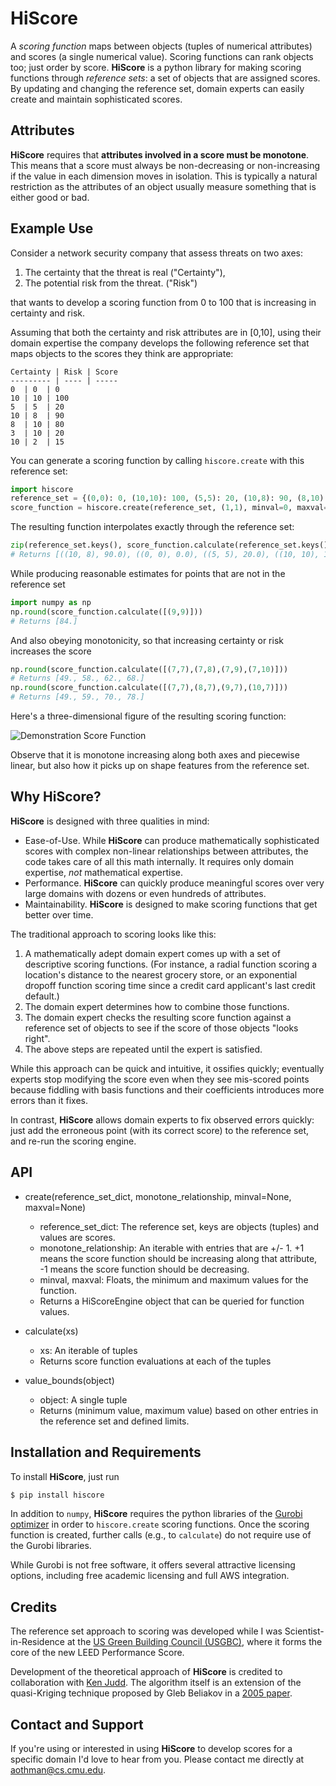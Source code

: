 # HiScore

A *scoring function* maps between objects (tuples of numerical attributes) and scores (a single numerical value). Scoring functions can rank objects too; just order by score. **HiScore** is a python library for making scoring functions through *reference sets*: a set of objects that are assigned scores. By updating and changing the reference set, domain experts can easily create and maintain sophisticated scores.

## Attributes
**HiScore** requires that **attributes involved in a score must be monotone**. This means that a score must always be non-decreasing or non-increasing if the value in each dimension moves in isolation. This is typically a natural restriction as the attributes of an object usually measure something that is either good or bad.

## Example Use
Consider a network security company that assess threats on two axes:

1. The certainty that the threat is real ("Certainty"),
2. The potential risk from the threat. ("Risk")

that wants to develop a scoring function from 0 to 100 that is increasing in certainty and risk.

Assuming that both the certainty and risk attributes are in [0,10], using their domain expertise the company develops the following reference set that maps objects to the scores they think are appropriate:

	Certainty | Risk | Score
	--------- | ---- | -----
	0  | 0  | 0
	10 | 10 | 100
	5  | 5  | 20
	10 | 8  | 90
	8  | 10 | 80
	3  | 10 | 20
	10 | 2  | 15

You can generate a scoring function by calling `hiscore.create` with this reference set:

```python	
import hiscore
reference_set = {(0,0): 0, (10,10): 100, (5,5): 20, (10,8): 90, (8,10): 80, (3,10): 20, (10,2): 15}
score_function = hiscore.create(reference_set, (1,1), minval=0, maxval=100)
```

The resulting function interpolates exactly through the reference set:

```python	
zip(reference_set.keys(), score_function.calculate(reference_set.keys()))
# Returns [((10, 8), 90.0), ((0, 0), 0.0), ((5, 5), 20.0), ((10, 10), 100.0), ((3, 10), 20.0), ((8, 10), 80.0), ((10, 2), 15.0)]
```

While producing reasonable estimates for points that are not in the reference set

```python
import numpy as np
np.round(score_function.calculate([(9,9)]))
# Returns [84.]
```

And also obeying monotonicity, so that increasing certainty or risk increases the score

```python
np.round(score_function.calculate([(7,7),(7,8),(7,9),(7,10)]))
# Returns [49., 58., 62., 68.]
np.round(score_function.calculate([(7,7),(8,7),(9,7),(10,7)]))
# Returns [49., 59., 70., 78.]
```

Here's a three-dimensional figure of the resulting scoring function:

![Demonstration Score Function](http://www.cs.cmu.edu/~aothman/score_function_demo.png)

Observe that it is monotone increasing along both axes and piecewise linear, but also how it picks up on shape features from the reference set.

## Why HiScore?

**HiScore** is designed with three qualities in mind:
+ Ease-of-Use. While **HiScore** can produce mathematically sophisticated scores with complex non-linear relationships between attributes, the code takes care of all this math internally. It requires only domain expertise, *not* mathematical expertise.
+ Performance. **HiScore** can quickly produce meaningful scores over very large domains with dozens or even hundreds of attributes.
+ Maintainability. **HiScore** is designed to make scoring functions that get better over time.

The traditional approach to scoring looks like this:

1.  A mathematically adept domain expert comes up with a set of descriptive scoring functions. (For instance, a radial function scoring a location's distance to the nearest grocery store, or an exponential  dropoff function scoring time since a credit card applicant's last credit default.)
2. The domain expert determines how to combine those functions.
3. The domain expert checks the resulting score function against a reference set of objects to see if the score of those objects "looks right".
4. The above steps are repeated until the expert is satisfied.

While this approach can be quick and intuitive, it ossifies quickly; eventually experts stop modifying the score even when they see mis-scored points because fiddling with basis functions and their coefficients introduces more errors than it fixes.

In contrast, **HiScore** allows domain experts to fix observed errors quickly: just add the erroneous point (with its correct score) to the reference set, and re-run the scoring engine.

## API

*	create(reference_set_dict, monotone_relationship, minval=None, maxval=None)
	*	reference_set_dict: The reference set, keys are objects (tuples) and values are scores.
	*	monotone_relationship: An iterable with entries that are +/- 1. +1 means the score function should be increasing along that attribute, -1 means the score function should be decreasing.
	*	minval, maxval: Floats, the minimum and maximum values for the function.
	*	Returns a HiScoreEngine object that can be queried for function values.

*	calculate(xs)
	*	xs: An iterable of tuples
	*	Returns score function evaluations at each of the tuples

*	value_bounds(object)
	* 	object: A single tuple
	* 	Returns (minimum value, maximum value) based on other entries in the reference set and defined limits.

## Installation and Requirements

To install **HiScore**, just run

```bash
$ pip install hiscore
```

In addition to `numpy`, **HiScore** requires the python libraries of the [Gurobi optimizer](http://www.gurobi.com) in order to `hiscore.create` scoring functions. Once the scoring function is created, further calls (e.g., to `calculate`) do not require use of the Gurobi libraries.

While Gurobi is not free software, it offers several attractive licensing options, including free academic licensing and full AWS integration.

## Credits
The reference set approach to scoring was developed while I was Scientist-in-Residence at the [US Green Building Council (USGBC)](http://www.usgbc.org/), where it forms the core of the new LEED Performance Score.

Development of the theoretical approach of **HiScore** is credited to collaboration with [Ken Judd](http://www.hoover.org/fellows/kenneth-l-judd). The algorithm itself is an extension of the quasi-Kriging technique proposed by Gleb Beliakov in a [2005 paper](http://link.springer.com/article/10.1007/s10543-005-0028-x).

## Contact and Support
If you're using or interested in using **HiScore** to develop scores for a specific domain I'd love to hear from you. Please contact me directly at <aothman@cs.cmu.edu>.